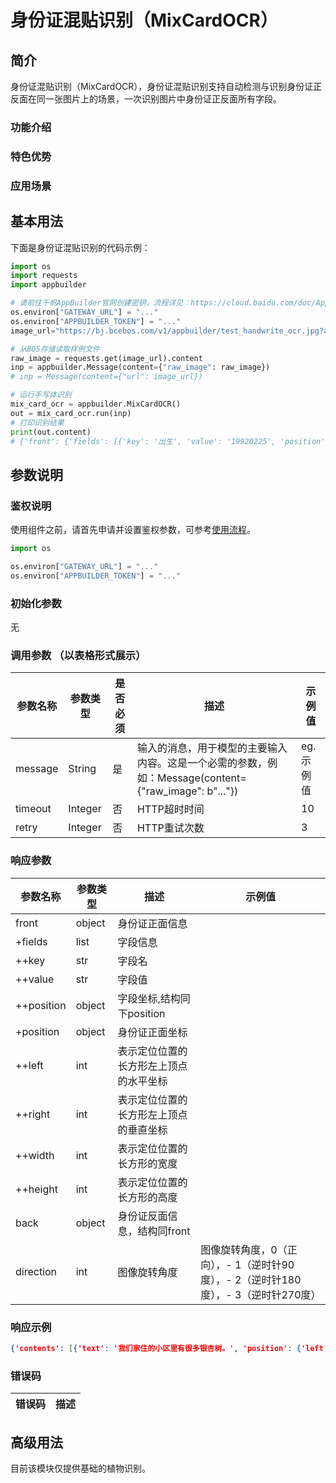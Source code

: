 # 身份证混贴识别（MixCardOCR）

## 简介
身份证混贴识别（MixCardOCR），身份证混贴识别支持自动检测与识别身份证正反面在同一张图片上的场景，一次识别图片中身份证正反面所有字段。


### 功能介绍


### 特色优势


### 应用场景



## 基本用法

下面是身份证混贴识别的代码示例：
```python
import os
import requests
import appbuilder

# 请前往千帆AppBuilder官网创建密钥，流程详见：https://cloud.baidu.com/doc/AppBuilder/s/Olq6grrt6#1%E3%80%81%E5%88%9B%E5%BB%BA%E5%AF%86%E9%92%A5
os.environ["GATEWAY_URL"] = "..."
os.environ["APPBUILDER_TOKEN"] = "..."
image_url="https://bj.bcebos.com/v1/appbuilder/test_handwrite_ocr.jpg?authorization=bce-auth-v1%2FALTAKGa8m4qCUasgoljdEDAzLm%2F2024-01-23T11%3A58%3A09Z%2F-1%2Fhost%2F677f93445fb65157bee11cd492ce213d5c56e7a41827e45ce7e32b083d195c8b"

# 从BOS存储读取样例文件
raw_image = requests.get(image_url).content
inp = appbuilder.Message(content={"raw_image": raw_image})
# inp = Message(content={"url": image_url})

# 运行手写体识别
mix_card_ocr = appbuilder.MixCardOCR()
out = mix_card_ocr.run(inp)
# 打印识别结果
print(out.content) 
# {'front': {'fields': [{'key': '出生', 'value': '19920225', 'position': {'left': 620, 'top': 218, 'width': 239, 'height': 30}}, {'key': '性别', 'value': '女', 'position': {'left': 616, 'top': 164, 'width': 25, 'height': 30}}, {'key': '民族', 'value': '汉', 'position': {'left': 766, 'top': 164, 'width': 29, 'height': 30}}, {'key': '姓名', 'value': '姚佳', 'position': {'left': 621, 'top': 102, 'width': 84, 'height': 35}}, {'key': '公民身份号码', 'value': '110103199202250229', 'position': {'left': 733, 'top': 417, 'width': 399, 'height': 36}}, {'key': '住址', 'value': '北京市海淀区仙秀园555号', 'position': {'left': 618, 'top': 277, 'width': 253, 'height': 67}}], 'position': {'left': 483, 'top': 42, 'width': 737, 'height': 464}}, 'back': {'fields': [{'key': '签发日期', 'value': '20150413', 'position': {'left': 789, 'top': 946, 'width': 139, 'height': 34}}, {'key': '签发机关', 'value': '北京市公安局海淀分局', 'position': {'left': 787, 'top': 883, 'width': 275, 'height': 35}}, {'key': '失效日期', 'value': '20350413', 'position': {'left': 946, 'top': 945, 'width': 144, 'height': 34}}], 'position': {'left': 473, 'top': 537, 'width': 749, 'height': 480}}, 'direction': 0}
```


## 参数说明

### 鉴权说明
使用组件之前，请首先申请并设置鉴权参数，可参考[使用流程](https://cloud.baidu.com/doc/AppBuilder/s/Olq6grrt6#1%E3%80%81%E5%88%9B%E5%BB%BA%E5%AF%86%E9%92%A5)。
```python
import os 

os.environ["GATEWAY_URL"] = "..."
os.environ["APPBUILDER_TOKEN"] = "..."
```

### 初始化参数

无

### 调用参数 （以表格形式展示）
|参数名称 |参数类型 | 是否必须 | 描述                                                                    |示例值|
|--------|--------|------|-----------------------------------------------------------------------|------|
|message |String  | 是    | 输入的消息，用于模型的主要输入内容。这是一个必需的参数，例如：Message(content={"raw_image": b"..."}) |eg.示例值|
|timeout|Integer| 否    | HTTP超时时间                                                              |10|
|retry|Integer| 否    | HTTP重试次数                                                              |3|


### 响应参数

| 参数名称       | 参数类型   | 描述                  | 示例值                                                |
|------------|--------|---------------------|----------------------------------------------------|
| front      | object | 身份证正面信息             |                                                    |
| +fields    | list   | 字段信息                |                                                    |
| ++key      | str    | 字段名                 |                                                    |
| ++value    | str    | 字段值                 |                                                    |
| ++position | object | 字段坐标,结构同下position           |                                                    |
| +position | object | 身份证正面坐标             |                                                    |
| ++left | int | 表示定位位置的长方形左上顶点的水平坐标 |                                                    |
| ++right | int | 表示定位位置的长方形左上顶点的垂直坐标 |                                                    |
| ++width | int | 表示定位位置的长方形的宽度       |                                                    |
| ++height | int | 表示定位位置的长方形的高度       |                                                    |
| back      | object | 身份证反面信息，结构同front    |                                            |
| direction | int    | 图像旋转角度              | 图像旋转角度，0（正向），- 1（逆时针90度），- 2（逆时针180度），- 3（逆时针270度） |

### 响应示例
```json
{'contents': [{'text': '我们家住的小区里有很多银杏树。', 'position': {'left': 390, 'top': 46, 'width': 1801, 'height': 161}}, {'text': '它们笔直笔直的,就像一位正在站岗的', 'position': {'left': 131, 'top': 263, 'width': 2083, 'height': 170}}, {'text': '卫兵。它枝繁叶茂,长的非常好,它的叶子', 'position': {'left': 154, 'top': 483, 'width': 2023, 'height': 161}}, {'text': '有些小的像一把把小扇子,大的也像扇子。', 'position': {'left': 151, 'top': 699, 'width': 2167, 'height': 168}}, {'text': '但是中间有一个缺口,就像被淘汽的小', 'position': {'left': 148, 'top': 929, 'width': 2123, 'height': 177}}, {'text': '朋友用剪刀剪掉了一样。', 'position': {'left': 161, 'top': 1165, 'width': 1340, 'height': 217}}], 'direction': 0}
```

### 错误码
|错误码|描述|
|------|---|

## 高级用法
目前该模块仅提供基础的植物识别。

